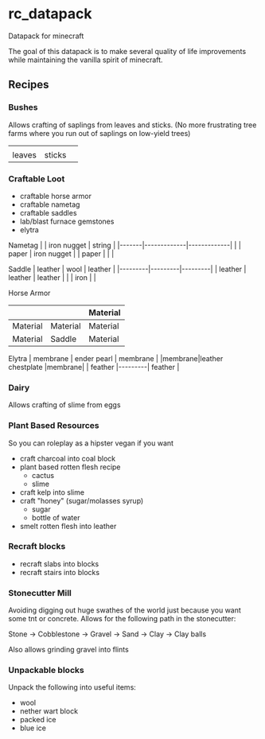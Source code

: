 # rc_datapack
Datapack for minecraft

The goal of this datapack is to make several quality of life improvements while maintaining the vanilla spirit of minecraft.

## Recipes

###  Bushes
Allows crafting of saplings from leaves and sticks. (No more frustrating tree farms where you run out of saplings on low-yield trees)

|         |        |   |
|---------|--------|---|
|         |        |   |
|  leaves | sticks |   |

### Craftable Loot

* craftable horse armor
* craftable nametag
* craftable saddles
* lab/blast furnace gemstones 
* elytra

Nametag
|       | iron nugget | string      |
|-------|-------------|-------------|
|       | paper       | iron nugget |
| paper |             |             |

Saddle
| leather | wool    | leather |
|---------|---------|---------|
| leather | leather | leather |
|         | iron    |         |

Horse Armor

|         |         |Material |
|---------|---------|---------|
| Material |Material | Material |
|Material | Saddle  | Material|

Elytra
| membrane | ender pearl | membrane |
|membrane|leather chestplate |membrane|
| feather |---------| feather |


### Dairy

Allows crafting of slime from eggs

### Plant Based Resources
So you can roleplay as a hipster vegan if you want

* craft charcoal into coal block
* plant based rotten flesh recipe
  * cactus
  * slime
* craft kelp into slime
* craft "honey" (sugar/molasses syrup)
  * sugar
  * bottle of water
* smelt rotten flesh into leather

### Recraft blocks

* recraft slabs into blocks
* recraft stairs into blocks

### Stonecutter Mill

Avoiding digging out huge swathes of the world just because you want some tnt or concrete. 
Allows for the following path in the stonecutter:

Stone -> Cobblestone -> Gravel -> Sand -> Clay -> Clay balls

Also allows grinding gravel into flints

### Unpackable blocks

Unpack the following into useful items:

* wool
* nether wart block
* packed ice
* blue ice

